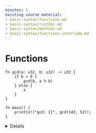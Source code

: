 ```yaml
---
minutes: 3
existing course material:
- basic-syntax/functions.md
- basic-syntax/rustdoc.md
- basic-syntax/methods.md
- basic-syntax/functions-interlude.md
---
```


# Functions

<!-- mdbook-xgettext: skip -->
```rust,editable
fn gcd(a: u32, b: u32) -> u32 {
    if b > 0 {
        gcd(b, a % b)
    } else {
        a
    }
}

fn main() {
    println!("gcd: {}", gcd(143, 52));
}
```

<details>

* Declaration parameters are followed by a type (the reverse of some programming languages), then a return type.
* The last expression in a function body (or any block) becomes the return value. Simply omit the `;` at the end of the expression.
  The `return` keyword can be used for early return, but the "bare value" form is idiomatic at the end of a function (refactor `gcd` to use a `return`).
* Some functions have no return value, and return the 'unit type', `()`. The compiler will infer this if the `-> ()` return type is omitted.
* Overloading is not supported -- each function has a single implementation.
  * Always takes a fixed number of parameters. Default arguments are not supported. Macros can be used to support variadic functions.
  * Always takes a single set of parameter types. These types can be generic, which will be covered later.

</details>
